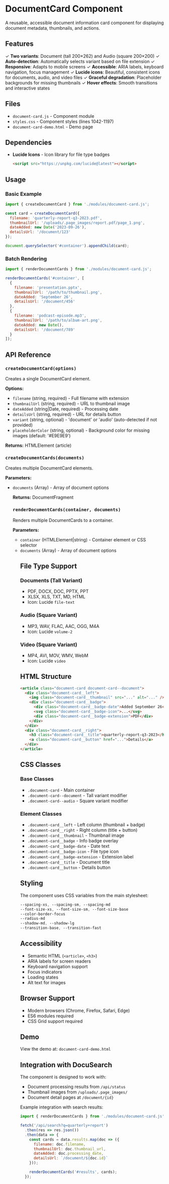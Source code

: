 # DocumentCard Component

A reusable, accessible document information card component for displaying document metadata, thumbnails, and actions.

## Features

✓ **Two variants**: Document (tall 200×262) and Audio (square 200×200)
✓ **Auto-detection**: Automatically selects variant based on file extension
✓ **Responsive**: Adapts to mobile screens
✓ **Accessible**: ARIA labels, keyboard navigation, focus management
✓ **Lucide icons**: Beautiful, consistent icons for documents, audio, and video files
✓ **Graceful degradation**: Placeholder backgrounds for missing thumbnails
✓ **Hover effects**: Smooth transitions and interactive states

## Files

- `document-card.js` - Component module
- `styles.css` - Component styles (lines 1042-1197)
- `document-card-demo.html` - Demo page

## Dependencies

- **Lucide Icons** - Icon library for file type badges
  ```html
  <script src="https://unpkg.com/lucide@latest"></script>
  ```

## Usage

### Basic Example

```javascript
import { createDocumentCard } from './modules/document-card.js';

const card = createDocumentCard({
  filename: 'quarterly-report-q3-2023.pdf',
  thumbnailUrl: '/uploads/.page_images/report.pdf/page_1.png',
  dateAdded: new Date('2023-09-26'),
  detailsUrl: '/document/123'
});

document.querySelector('#container').appendChild(card);
```

### Batch Rendering

```javascript
import { renderDocumentCards } from './modules/document-card.js';

renderDocumentCards('#container', [
  {
    filename: 'presentation.pptx',
    thumbnailUrl: '/path/to/thumbnail.png',
    dateAdded: 'September 26',
    detailsUrl: '/document/456'
  },
  {
    filename: 'podcast-episode.mp3',
    thumbnailUrl: '/path/to/album-art.png',
    dateAdded: new Date(),
    detailsUrl: '/document/789'
  }
]);
```

## API Reference

### `createDocumentCard(options)`

Creates a single DocumentCard element.

**Options:**
- `filename` (string, required) - Full filename with extension
- `thumbnailUrl` (string, required) - URL to thumbnail image
- `dateAdded` (string|Date, required) - Processing date
- `detailsUrl` (string, required) - URL for details button
- `variant` (string, optional) - 'document' or 'audio' (auto-detected if not provided)
- `placeholderColor` (string, optional) - Background color for missing images (default: '#E9E9E9')

**Returns:** HTMLElement (article)

### `createDocumentCards(documents)`

Creates multiple DocumentCard elements.

**Parameters:**
- `documents` (Array<Object>) - Array of document options

**Returns:** DocumentFragment

### `renderDocumentCards(container, documents)`

Renders multiple DocumentCards to a container.

**Parameters:**
- `container` (HTMLElement|string) - Container element or CSS selector
- `documents` (Array<Object>) - Array of document options

## File Type Support

### Documents (Tall Variant)
- PDF, DOCX, DOC, PPTX, PPT
- XLSX, XLS, TXT, MD, HTML
- Icon: Lucide `file-text`

### Audio (Square Variant)
- MP3, WAV, FLAC, AAC, OGG, M4A
- Icon: Lucide `volume-2`

### Video (Square Variant)
- MP4, AVI, MOV, WMV, WebM
- Icon: Lucide `video`

## HTML Structure

```html
<article class="document-card document-card--document">
  <div class="document-card__left">
    <img class="document-card__thumbnail" src="..." alt="..." />
    <div class="document-card__badge">
      <div class="document-card__badge-date">Added September 26</div>
      <svg class="document-card__badge-icon">...</svg>
      <div class="document-card__badge-extension">PDF</div>
    </div>
  </div>
  <div class="document-card__right">
    <h3 class="document-card__title">quarterly-report-q3-2023</h3>
    <a class="document-card__button" href="...">Details</a>
  </div>
</article>
```

## CSS Classes

### Base Classes
- `.document-card` - Main container
- `.document-card--document` - Tall variant modifier
- `.document-card--audio` - Square variant modifier

### Element Classes
- `.document-card__left` - Left column (thumbnail + badge)
- `.document-card__right` - Right column (title + button)
- `.document-card__thumbnail` - Thumbnail image
- `.document-card__badge` - Info badge overlay
- `.document-card__badge-date` - Date text
- `.document-card__badge-icon` - File type icon
- `.document-card__badge-extension` - Extension label
- `.document-card__title` - Document title
- `.document-card__button` - Details button

## Styling

The component uses CSS variables from the main stylesheet:

```css
--spacing-xs, --spacing-sm, --spacing-md
--font-size-xs, --font-size-sm, --font-size-base
--color-border-focus
--radius-md
--shadow-md, --shadow-lg
--transition-base, --transition-fast
```

## Accessibility

- Semantic HTML (`<article>`, `<h3>`)
- ARIA labels for screen readers
- Keyboard navigation support
- Focus indicators
- Loading states
- Alt text for images

## Browser Support

- Modern browsers (Chrome, Firefox, Safari, Edge)
- ES6 modules required
- CSS Grid support required

## Demo

View the demo at: `document-card-demo.html`

## Integration with DocuSearch

The component is designed to work with:
- Document processing results from `/api/status`
- Thumbnail images from `/uploads/.page_images/`
- Document detail pages at `/document/{id}`

Example integration with search results:

```javascript
import { renderDocumentCards } from './modules/document-card.js';

fetch('/api/search?q=quarterly+report')
  .then(res => res.json())
  .then(data => {
    const cards = data.results.map(doc => ({
      filename: doc.filename,
      thumbnailUrl: doc.thumbnail_url,
      dateAdded: doc.processing_date,
      detailsUrl: `/document/${doc.id}`
    }));

    renderDocumentCards('#results', cards);
  });
```
